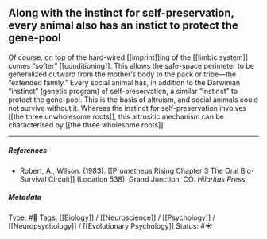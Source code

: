 ## Along with the instinct for self-preservation, every animal also has an instict to protect the gene-pool  # 

Of course, on top of the hard-wired [[imprint]]ing of the [[limbic system]] comes “softer” [[conditioning]]. This allows the safe-space perimeter to be generalized outward from the mother’s body to the pack or tribe—the “extended family.” Every social animal has, in addition to the Darwinian “instinct” (genetic program) of self-preservation, a similar “instinct” to protect the gene-pool. This is the basis of altruism, and social animals could not survive without it. Whereas the instinct for self-preservation involves [[the three unwholesome roots]], this altrusitic mechanism can be characterised by [[the three wholesome roots]].

___

##### References

- Robert, A., Wilson. (1983). [[Prometheus Rising Chapter 3 The Oral Bio-Survival Circuit]] (Location 538). Grand Junction, CO: _Hilaritas Press_.

##### Metadata

Type: #🔴 
Tags: [[Biology]] / [[Neuroscience]] / [[Psychology]] / [[Neuropsychology]] / [[Evolutionary Psychology]]
Status: #☀️ 